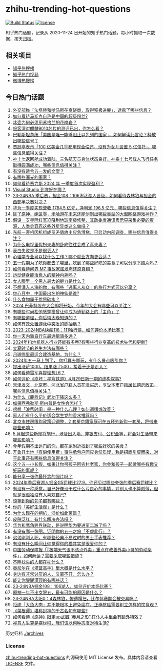 # zhihu-trending-hot-questions

[![Build Status](https://github.com/justjavac/zhihu-trending-hot-questions/workflows/ci/badge.svg?branch=master)](https://github.com/justjavac/zhihu-trending-hot-questions/actions)
[![license](https://img.shields.io/github/license/justjavac/zhihu-trending-hot-questions)](https://github.com/justjavac/zhihu-trending-hot-questions/blob/master/LICENSE)

知乎热门话题，记录从 2020-11-24
日开始的知乎热门话题。每小时抓取一次数据，按天[归档](./archives)。

## 相关项目

- [知乎热搜榜](https://github.com/justjavac/zhihu-trending-top-search)
- [知乎热门视频](https://github.com/justjavac/zhihu-trending-hot-video)
- [微博热搜榜](https://github.com/justjavac/weibo-trending-hot-search)

## 今日热门话题

<!-- BEGIN -->
<!-- 最后更新时间 Wed May 01 2024 02:08:45 GMT+0800 (China Standard Time) -->

1. [外交部称「法塔赫和哈马斯在京磋商，取得积极进展」，透露了哪些信息？](https://www.zhihu.com/question/654585950)
1. [如何看待马斯克自称是中国的超级粉丝?](https://www.zhihu.com/question/654482999)
1. [冰壶为何必须用苏格兰的花岗岩？](https://www.zhihu.com/question/654282667)
1. [极客湾对麒麟9010芯片的测评已出，你怎么看？](https://www.zhihu.com/question/654465400)
1. [巴勒斯坦总统「美国是唯一能够阻止以色列的国家」，如何解读此言论？释放出哪些信号？](https://www.zhihu.com/question/654468171)
1. [贾跃亭表示「100 亿美金几乎都用现金偿还，没有为女儿设置 5 亿信托」，哪些信息值得关注？](https://www.zhihu.com/question/654583203)
1. [神十七返回舱成功着陆，三名航天员身体状态良好，神舟十七号载人飞行任务取得圆满成功，哪些信息值得关注？](https://www.zhihu.com/question/654080316)
1. [有没有适合五一发的文案？](https://www.zhihu.com/question/456054234)
1. [有哪些画光的画家？](https://www.zhihu.com/question/38276913)
1. [如何看待赛力斯 2024 年 一季度首次实现盈利？](https://www.zhihu.com/question/654528046)
1. [Visual Studio 到底好在哪？](https://www.zhihu.com/question/481148373)
1. [23-24NBA 季后赛，掘金108：106淘汰湖人晋级，如何看待森林狼与掘金的西部半决赛对决？](https://www.zhihu.com/question/654572929)
1. [华为一季度实现营收 1784.5 亿元，净利润 196.5 亿元，哪些信息值得关注？](https://www.zhihu.com/question/654594897)
1. [除了原神、绝区零，米哈游在未来还能创制出哪些类型的大型网络游戏神作？](https://www.zhihu.com/question/654518892)
1. [假设一支星际红军迫降到地球南极修整，其政委发通讯表示只采集必要的资源，人类会容忍这些外星异类这么做吗？](https://www.zhihu.com/question/654268414)
1. [东航一客机因机组成员矛盾放出应急滑梯，已启动内部调查，哪些信息值得关注？](https://www.zhihu.com/question/654572134)
1. [为什么电视里假扮夫妻的卧底往往会成了真夫妻？](https://www.zhihu.com/question/653625916)
1. [表白失败是不是很丢人?](https://www.zhihu.com/question/650685834)
1. [心理学专业可以找什么工作？哪个就业方向更合适？](https://www.zhihu.com/question/654063083)
1. [五一假期为了吃你都去了哪里，吃到了哪些好吃的美食？可以分享下照片吗？](https://www.zhihu.com/question/652240642)
1. [如何看待问界 M7 事故家属发声还原真相？](https://www.zhihu.com/question/654559013)
1. [运动健身能治愈人的精神内耗吗？](https://www.zhihu.com/question/651185931)
1. [女人眼里一个男人最大的魅力是什么？](https://www.zhihu.com/question/653054911)
1. [不想涌入人海的你，有哪些「逃离人从众」的旅行方式可以分享？](https://www.zhihu.com/question/654357625)
1. [你心目中，中国最出名的神仙是谁?](https://www.zhihu.com/question/653985587)
1. [什么食物属于优质碳水？](https://www.zhihu.com/question/651822197)
1. [2024 巴菲特股东大会即将开始，今年的大会有哪些可以关注？](https://www.zhihu.com/question/654478114)
1. [有哪些时尚松弛感穿搭曾让你成为通勤路上的「主角」？](https://www.zhihu.com/question/653432072)
1. [有哪些道理，你后悔太晚知道的？](https://www.zhihu.com/question/654524122)
1. [如何有效处置游泳中突发的脚抽筋？](https://www.zhihu.com/question/654168607)
1. [2023-2024NBA快船116：111独行侠，如何评价本场比赛？](https://www.zhihu.com/question/654441734)
1. [你一天内骑自行车最远能骑多远？](https://www.zhihu.com/question/652381597)
1. [2024年扫地机器人行业还能有多卷?有哪些行业变革的技术失代和更新?](https://www.zhihu.com/question/654572398)
1. [立夏时节的养生方法有哪些？](https://www.zhihu.com/question/654474610)
1. [月球哪里最适合建造基地，为什么？](https://www.zhihu.com/question/653364117)
1. [2024年五一马上到了， 你打算去哪玩，有什么景点吸引你？](https://www.zhihu.com/question/653739891)
1. [提出涨薪1000，结果涨了500，接着干还是走人？](https://www.zhihu.com/question/654481003)
1. [如何看待雷军喜提理想L6？](https://www.zhihu.com/question/654425472)
1. [如何评价《崩坏：星穹铁道》4月29日新一期的虚构叙事?](https://www.zhihu.com/question/654463292)
1. [天津发文，北京市、河北省户籍人员在津买房，享受本市户籍居民购房政策，哪些信息值得关注？](https://www.zhihu.com/question/654577457)
1. [为什么《鹿鼎记》武功下降这么多？](https://www.zhihu.com/question/654393585)
1. [如果西弗勒斯·斯内普是女性会怎样？](https://www.zhihu.com/question/322110562)
1. [很想「浪费时间」是一种什么心理？如何调适或改善？](https://www.zhihu.com/question/654425583)
1. [家人们有什么平价适合学生党的香水推荐吗？](https://www.zhihu.com/question/653541527)
1. [北京市住房限购政策迎调整，2 套房京籍家庭可在五环外新购一套房，将带来哪些影响？](https://www.zhihu.com/question/654612464)
1. [5 月起这些新规将施行，涉及出入境、非银支付、公积金等，将会对生活带来哪些影响？](https://www.zhihu.com/question/654455491)
1. [今年假期不出远门的你，都在家附近找到了哪些好吃的美食？](https://www.zhihu.com/question/652240779)
1. [开鲁县土地「有偿使用费」事件承包户回应身份质疑，称是招商引资而来，对于此事还有哪些信息值得关注？](https://www.zhihu.com/question/654461575)
1. [这个五一小长假，如果让你带孩子回农村老家，你会和孩子一起做哪些有趣又好玩的事呢？](https://www.zhihu.com/question/654534945)
1. [能分享一张你最怀念的照片吗？](https://www.zhihu.com/question/654178689)
1. [2024年季后赛湖人掘金G5罚球比27:9。你还见过哪些夸张的季后赛罚球比？](https://www.zhihu.com/question/654572569)
1. [有没有一种感觉，自己好像没干过什么亏良心的事情，对别人也不算刻薄，但就是很孤独没有人喜欢自己?](https://www.zhihu.com/question/654422986)
1. [惊艳到你的句子都有哪些？](https://www.zhihu.com/question/654523411)
1. [你的「美好生活观」是什么？](https://www.zhihu.com/question/654325217)
1. [为什么现在的相机，溢价如此离谱？](https://www.zhihu.com/question/654079276)
1. [皮肤泛红，有什么解决办法吗？](https://www.zhihu.com/question/653421155)
1. [华为和鹰角跨界联动，是说明华为要进军二游了吗？](https://www.zhihu.com/question/654375343)
1. [有没有哪一张图，证明你的五一之旅「不虚此行」？](https://www.zhihu.com/question/654480582)
1. [弟弟刚刚入职，有哪些经典不易过时的男士手表推荐？](https://www.zhihu.com/question/653234152)
1. [有没有什么瞬间让你觉得你的猫其实是很爱你的？](https://www.zhihu.com/question/651356755)
1. [中国劳动保障报「『极端天气该不该点外卖』重点在改善外卖小哥的劳动条件」，如何解读？需要采取哪些措施？](https://www.zhihu.com/question/654486785)
1. [不睡枕头的人都在枕什么？](https://www.zhihu.com/question/654499704)
1. [奥尼尔在《灌篮高手》里大概是什么水平？](https://www.zhihu.com/question/653323390)
1. [身边有非常讨厌的人，又离不开，怎么办？](https://www.zhihu.com/question/654573512)
1. [能让你醍醐灌顶的有哪些话？](https://www.zhihu.com/question/654421814)
1. [23-24NBA掘金108：106湖人，如何评价本场比赛？](https://www.zhihu.com/question/654572229)
1. [原神一年不出女限五，最有可能的原因是什么？](https://www.zhihu.com/question/654006123)
1. [23-24NBA太阳0：4森林狼，惨遭横扫，比尔休赛期会被交易吗？](https://www.zhihu.com/question/654472244)
1. [拒绝「大鱼大肉」并不能根本上避免癌症，正确抗癌需要树立怎样的饮食观？](https://www.zhihu.com/question/652713000)
1. [《菜根谭》堪称封神的千古名句有哪些?](https://www.zhihu.com/question/654474865)
1. [如何看待《原神》限定up武器''赤月之形''在仆人手里会有额外特效？](https://www.zhihu.com/question/654264895)
1. [禅意人生算是摆烂吗，我们该以何种态度对待生活?](https://www.zhihu.com/question/654560612)

<!-- END -->

历史归档 [./archives](./archives)

### License

[zhihu-trending-hot-questions](https://github.com/justjavac/zhihu-trending-hot-questions)
的源码使用 MIT License 发布。具体内容请查看 [LICENSE](./LICENSE) 文件。
